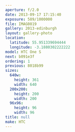 ```yaml
---
aperture: f/2.0
date: 2013-09-17 17:15:40
exposure: 589/1000000
file: IMAG0819
gallery: 2013-edinburgh
layout: gallery-photo
location:
  latitude: 55.951339694444
  longitude: -3.1880302222222
model: HTC One S
next: b091e3f
ordering: 1
previous: 8018b99
sizes:
  640w:
    height: 361
    width: 640
  200x200:
    height: 200
    width: 200
  96x96:
    height: 96
    width: 96
title: null
make: HTC
---
```

